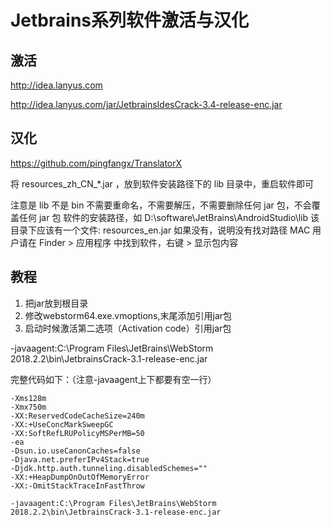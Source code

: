 # Jetbrains系列软件激活与汉化

## 激活
http://idea.lanyus.com

http://idea.lanyus.com/jar/JetbrainsIdesCrack-3.4-release-enc.jar

## 汉化
https://github.com/pingfangx/TranslatorX

将 resources_zh_CN_*.jar ，放到软件安装路径下的 lib 目录中，重启软件即可

注意是 lib 不是 bin
不需要重命名，不需要解压，不需要删除任何 jar 包，不会覆盖任何 jar 包
软件的安装路径，如 D:\software\JetBrains\AndroidStudio\lib
该目录下应该有一个文件: resources_en.jar 如果没有，说明没有找对路径
MAC 用户请在 Finder > 应用程序 中找到软件，右键 > 显示包内容

## 教程

1. 把jar放到根目录
2. 修改webstorm64.exe.vmoptions,末尾添加引用jar包
3. 启动时候激活第二选项（Activation code）引用jar包

-javaagent:C:\Program Files\JetBrains\WebStorm 2018.2.2\bin\JetbrainsCrack-3.1-release-enc.jar


完整代码如下：（注意-javaagent上下都要有空一行）

```
-Xms128m
-Xmx750m
-XX:ReservedCodeCacheSize=240m
-XX:+UseConcMarkSweepGC
-XX:SoftRefLRUPolicyMSPerMB=50
-ea
-Dsun.io.useCanonCaches=false
-Djava.net.preferIPv4Stack=true
-Djdk.http.auth.tunneling.disabledSchemes=""
-XX:+HeapDumpOnOutOfMemoryError
-XX:-OmitStackTraceInFastThrow

-javaagent:C:\Program Files\JetBrains\WebStorm 2018.2.2\bin\JetbrainsCrack-3.1-release-enc.jar

```
